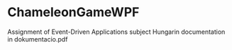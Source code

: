 # ChameleonGameWPF
Assignment of Event-Driven Applications subject
Hungarin documentation in dokumentacio.pdf
